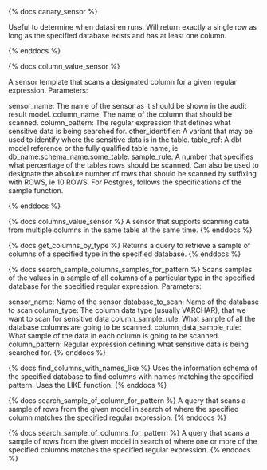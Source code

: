 {% docs canary_sensor %}

Useful to determine when datasiren runs.  Will return exactly a single row as long as the specified database exists and has at least one column.

{% enddocs %}

{% docs column_value_sensor %}

A sensor template that scans a designated column for a given regular expression.
Parameters:

sensor_name: The name of the sensor as it should be shown in the audit result model.
column_name: The name of the column that should be scanned.
column_pattern: The regular expression that defines what sensitive data is being searched for.
other_identifier: A variant that may be used to identify where the sensitive data is in the table.
table_ref: A dbt model reference or the fully qualified table name, ie db_name.schema_name.some_table.
sample_rule: A number that specifies what percentage of the tables rows should be scanned.  Can also be used to designate the absolute number of rows that should be scanned by suffixing with ROWS, ie 10 ROWS.  For Postgres, follows the specifications of the sample function.

{% enddocs %}

{% docs columns_value_sensor %}
A sensor that supports scanning data from multiple columns in the same table at the same time.
{% enddocs %}

{% docs get_columns_by_type %}
Returns a query to retrieve a sample of columns of a specified type in the specified database.
{% enddocs %}

{% docs search_sample_columns_samples_for_pattern %}
Scans samples of the values in a sample of all columns of a particular type in the specified database for the specified regular expression.
Parameters:

sensor_name: Name of the sensor
database_to_scan: Name of the database to scan
column_type: The column data type (usually VARCHAR), that we want to scan for sensitive data
column_sample_rule: What sample of all the database columns are going to be scanned.
column_data_sample_rule: What sample of the data in each column is going to be scanned.
column_pattern: Regular expression defining what sensitive data is being searched for.
{% enddocs %}

{% docs find_columns_with_names_like %}
Uses the information schema of the specified database to find columns with names matching the specified pattern.
Uses the LIKE function.
{% enddocs %}

{% docs search_sample_of_column_for_pattern %}
A query that scans a sample of rows from the given model in search of where the specified column matches the specified regular expression.
{% enddocs %}

{% docs search_sample_of_columns_for_pattern %}
A query that scans a sample of rows from the given model in search of where one or more of the specified columns matches the specified regular expression.
{% enddocs %}
